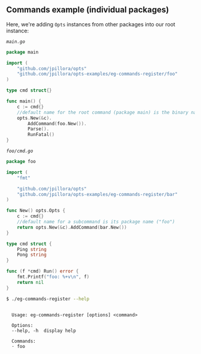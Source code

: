 ## Commands example (individual packages)

Here, we're adding `Opts` instances from other packages into our root instance:

_`main.go`_

<!--tmpl,code=go:cat main.go -->
``` go 
package main

import (
	"github.com/jpillora/opts"
	"github.com/jpillora/opts-examples/eg-commands-register/foo"
)

type cmd struct{}

func main() {
	c := cmd{}
	//default name for the root command (package main) is the binary name
	opts.New(&c).
		AddCommand(foo.New()).
		Parse().
		RunFatal()
}
```
<!--/tmpl-->

_`foo/cmd.go`_

<!--tmpl,code=go:cat foo/cmd.go -->
``` go 
package foo

import (
	"fmt"

	"github.com/jpillora/opts"
	"github.com/jpillora/opts-examples/eg-commands-register/bar"
)

func New() opts.Opts {
	c := cmd{}
	//default name for a subcommand is its package name ("foo")
	return opts.New(&c).AddCommand(bar.New())
}

type cmd struct {
	Ping string
	Pong string
}

func (f *cmd) Run() error {
	fmt.Printf("foo: %+v\n", f)
	return nil
}
```
<!--/tmpl-->

```sh
$ ./eg-commands-register --help
```

<!--tmpl,code=plain:go build -o eg-commands-register && ./eg-commands-register --help ; rm eg-commands-register -->
``` plain 

  Usage: eg-commands-register [options] <command>

  Options:
  --help, -h  display help

  Commands:
  · foo

```
<!--/tmpl-->
